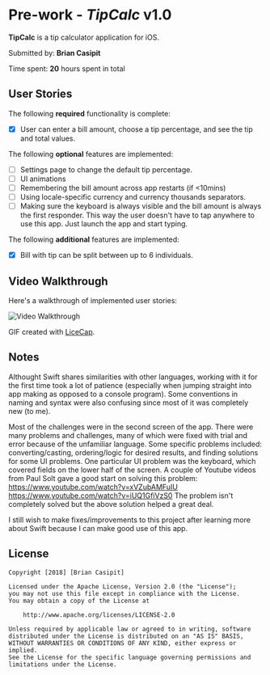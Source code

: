 # Pre-work - *TipCalc* v1.0

**TipCalc** is a tip calculator application for iOS.

Submitted by: **Brian Casipit**

Time spent: **20** hours spent in total

## User Stories

The following **required** functionality is complete:

* [x] User can enter a bill amount, choose a tip percentage, and see the tip and total values.

The following **optional** features are implemented:
* [ ] Settings page to change the default tip percentage.
* [ ] UI animations
* [ ] Remembering the bill amount across app restarts (if <10mins)
* [ ] Using locale-specific currency and currency thousands separators.
* [ ] Making sure the keyboard is always visible and the bill amount is always the first responder. This way the user doesn't have to tap anywhere to use this app. Just launch the app and start typing.

The following **additional** features are implemented:

- [x] Bill with tip can be split between up to 6 individuals.

## Video Walkthrough 

Here's a walkthrough of implemented user stories:

<img src='https://raw.githubusercontent.com/motiveg/TipCalc/master/TipCalcDemo.gif' title='Video Walkthrough' width='' alt='Video Walkthrough' />

GIF created with [LiceCap](http://www.cockos.com/licecap/).

## Notes

Althought Swift shares similarities with other languages, working with it for the first time took a lot of patience (especially when jumping straight into app making as opposed to a console program). Some conventions in naming and syntax were also confusing since most of it was completely new (to me).

Most of the challenges were in the second screen of the app. There were many problems and challenges, many of which were fixed with trial and error because of the unfamiliar language. Some specific problems included: converting/casting, ordering/logic for desired results, and finding solutions for some UI problems. One particular UI problem was the keyboard, which covered fields on the lower half of the screen. A couple of Youtube videos from Paul Solt gave a good start on solving this problem:
https://www.youtube.com/watch?v=xVZubAMFuIU
https://www.youtube.com/watch?v=iUQ1GfiVzS0
The problem isn't completely solved but the above solution helped a great deal.

I still wish to make fixes/improvements to this project after learning more about Swift because I can make good use of this app.

## License

    Copyright [2018] [Brian Casipit]

    Licensed under the Apache License, Version 2.0 (the "License");
    you may not use this file except in compliance with the License.
    You may obtain a copy of the License at

        http://www.apache.org/licenses/LICENSE-2.0

    Unless required by applicable law or agreed to in writing, software
    distributed under the License is distributed on an "AS IS" BASIS,
    WITHOUT WARRANTIES OR CONDITIONS OF ANY KIND, either express or implied.
    See the License for the specific language governing permissions and
    limitations under the License.

